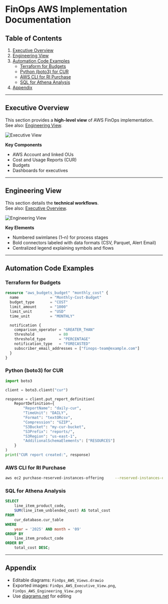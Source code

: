 # FinOps AWS Implementation Documentation

## Table of Contents
1. [Executive Overview](#executive-overview)
2. [Engineering View](#engineering-view)
3. [Automation Code Examples](#automation-code-examples)
   - [Terraform for Budgets](#terraform-for-budgets)
   - [Python (boto3) for CUR](#python-boto3-for-cur)
   - [AWS CLI for RI Purchase](#aws-cli-for-ri-purchase)
   - [SQL for Athena Analysis](#sql-for-athena-analysis)
4. [Appendix](#appendix)

---

## Executive Overview

This section provides a **high-level view** of AWS FinOps implementation.  
See also: [Engineering View](#engineering-view).

![Executive View](FinOps_AWS_Executive_View.png)

**Key Components**
- AWS Account and linked OUs
- Cost and Usage Reports (CUR)
- Budgets
- Dashboards for executives

---

## Engineering View

This section details the **technical workflows**.  
See also: [Executive Overview](#executive-overview).

![Engineering View](FinOps_AWS_Engineering_View.png)

**Key Elements**
- Numbered swimlanes (1–n) for process stages
- Bold connectors labeled with data formats (CSV, Parquet, Alert Email)
- Centralized legend explaining symbols and flows

---

## Automation Code Examples

### Terraform for Budgets
```terraform
resource "aws_budgets_budget" "monthly_cost" {
  name              = "Monthly-Cost-Budget"
  budget_type       = "COST"
  limit_amount      = "1000"
  limit_unit        = "USD"
  time_unit         = "MONTHLY"

  notification {
    comparison_operator = "GREATER_THAN"
    threshold           = 80
    threshold_type      = "PERCENTAGE"
    notification_type   = "FORECASTED"
    subscriber_email_addresses = ["finops-team@example.com"]
  }
}
```

### Python (boto3) for CUR
```python
import boto3

client = boto3.client("cur")

response = client.put_report_definition(
    ReportDefinition={
        "ReportName": "daily-cur",
        "TimeUnit": "DAILY",
        "Format": "textORcsv",
        "Compression": "GZIP",
        "S3Bucket": "my-cur-bucket",
        "S3Prefix": "reports/",
        "S3Region": "us-east-1",
        "AdditionalSchemaElements": ["RESOURCES"]
    }
)
print("CUR report created:", response)
```

### AWS CLI for RI Purchase
```bash
aws ec2 purchase-reserved-instances-offering     --reserved-instances-offering-id <offering-id>     --instance-count 1
```

### SQL for Athena Analysis
```sql
SELECT
    line_item_product_code,
    SUM(line_item_unblended_cost) AS total_cost
FROM
    cur_database.cur_table
WHERE
    year = '2025' AND month = '09'
GROUP BY
    line_item_product_code
ORDER BY
    total_cost DESC;
```

---

## Appendix

- Editable diagrams: `FinOps_AWS_Views.drawio`  
- Exported images: `FinOps_AWS_Executive_View.png`, `FinOps_AWS_Engineering_View.png`  
- Use [diagrams.net](https://app.diagrams.net) for editing  
